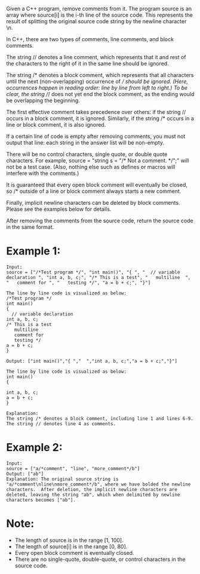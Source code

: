 Given a C++ program, remove comments from it. The program source is an array where source[i] is the i-th line of the source code. This represents the result of splitting the original source code string by the newline character \n.

In C++, there are two types of comments, line comments, and block comments.

The string // denotes a line comment, which represents that it and rest of the characters to the right of it in the same line should be ignored.

The string /* denotes a block comment, which represents that all characters until the next (non-overlapping) occurrence of */ should be ignored. (Here, occurrences happen in reading order: line by line from left to right.) To be clear, the string /*/ does not yet end the block comment, as the ending would be overlapping the beginning.

The first effective comment takes precedence over others: if the string // occurs in a block comment, it is ignored. Similarly, if the string /* occurs in a line or block comment, it is also ignored.

If a certain line of code is empty after removing comments, you must not output that line: each string in the answer list will be non-empty.

There will be no control characters, single quote, or double quote characters. For example, source = "string s = "/* Not a comment. */";" will not be a test case. (Also, nothing else such as defines or macros will interfere with the comments.)

It is guaranteed that every open block comment will eventually be closed, so /* outside of a line or block comment always starts a new comment.

Finally, implicit newline characters can be deleted by block comments. Please see the examples below for details.

After removing the comments from the source code, return the source code in the same format.

# Example 1:
```
Input: 
source = ["/*Test program */", "int main()", "{ ", "  // variable declaration ", "int a, b, c;", "/* This is a test", "   multiline  ", "   comment for ", "   testing */", "a = b + c;", "}"]

The line by line code is visualized as below:
/*Test program */
int main()
{ 
  // variable declaration 
int a, b, c;
/* This is a test
   multiline  
   comment for 
   testing */
a = b + c;
}

Output: ["int main()","{ ","  ","int a, b, c;","a = b + c;","}"]

The line by line code is visualized as below:
int main()
{ 
  
int a, b, c;
a = b + c;
}

Explanation: 
The string /* denotes a block comment, including line 1 and lines 6-9. The string // denotes line 4 as comments.
```
# Example 2:
```
Input: 
source = ["a/*comment", "line", "more_comment*/b"]
Output: ["ab"]
Explanation: The original source string is "a/*comment\nline\nmore_comment*/b", where we have bolded the newline characters.  After deletion, the implicit newline characters are deleted, leaving the string "ab", which when delimited by newline characters becomes ["ab"].
```
# Note:
- The length of source is in the range [1, 100].
- The length of source[i] is in the range [0, 80].
- Every open block comment is eventually closed.
- There are no single-quote, double-quote, or control characters in the source code.
